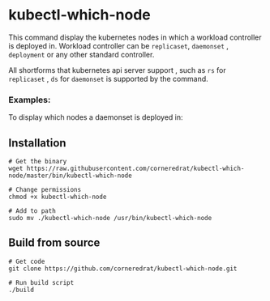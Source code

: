 # kubectl-which-node

This command display the kubernetes nodes in which a workload controller is deployed in. Workload controller can be `replicaset`, `daemonset` , `deployment` or any other standard controller.

All shortforms that kubernetes api server support , such as `rs` for `replicaset` , `ds` for `daemonset` is supported by the command.

### Examples:

To display which nodes a daemonset is deployed in:

## Installation
```
# Get the binary
wget https://raw.githubusercontent.com/corneredrat/kubectl-which-node/master/bin/kubectl-which-node

# Change permissions
chmod +x kubectl-which-node

# Add to path
sudo mv ./kubectl-which-node /usr/bin/kubectl-which-node
```

## Build from source
```
# Get code
git clone https://github.com/corneredrat/kubectl-which-node.git

# Run build script
./build
```